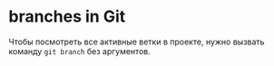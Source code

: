 # branches in Git

Чтобы посмотреть все активные ветки в проекте, нужно вызвать команду `git branch` без аргументов.  
